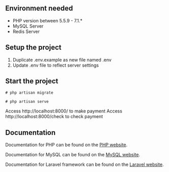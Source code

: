 ## Environment needed

- PHP version between 5.5.9 - 7.1.*
- MySQL Server
- Redis Server

## Setup the project

1. Duplicate .env.example as new file named .env
2. Update .env file to reflect server settings

## Start the project

```shell
# php artisan migrate

# php artisan serve
```

Access http://localhost:8000/ to make payment
Access http://localhost:8000/check to check payment

## Documentation

Documentation for PHP can be found on the [PHP website](http://php.net/manual/en/install.php).

Documentation for MySQL can be found on the [MySQL website](https://dev.mysql.com/downloads/installer/).

Documentation for Laravel framework can be found on the [Laravel website](http://laravel.com/docs).
